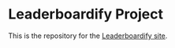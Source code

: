 # Leaderboardify Project

This is the repository for the [Leaderboardify site](https://leaderboardify.azurewebsites.net/).

